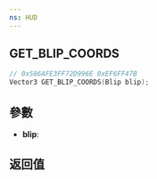 ```yaml
---
ns: HUD
---
```

## GET_BLIP_COORDS

```c
// 0x586AFE3FF72D996E 0xEF6FF47B
Vector3 GET_BLIP_COORDS(Blip blip);
```


## 參數
* **blip**: 

## 返回值
